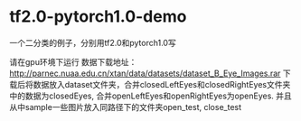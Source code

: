 # tf2.0-pytorch1.0-demo
一个二分类的例子，分别用tf2.0和pytorch1.0写

请在gpu环境下运行
数据下载地址：http://parnec.nuaa.edu.cn/xtan/data/datasets/dataset_B_Eye_Images.rar
下载后将数据放入dataset文件夹，合并closedLeftEyes和closedRightEyes文件夹中的数据为closedEyes, 合并openLeftEyes和openRightEyes为openEyes.
并且从中sample一些图片放入同路径下的文件夹open_test, close_test

